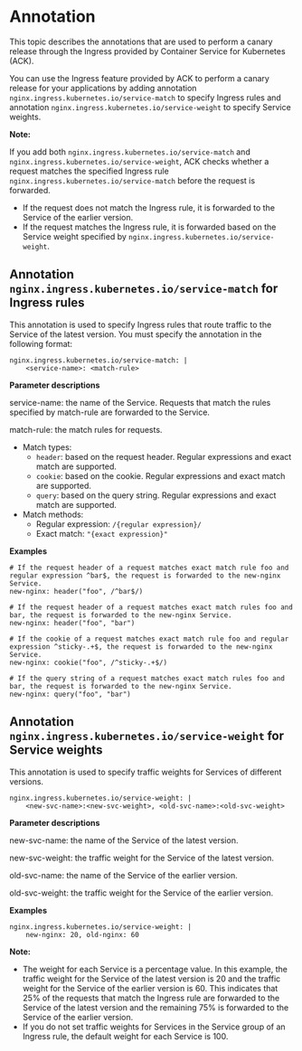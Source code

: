 # Annotation

This topic describes the annotations that are used to perform a canary release through the Ingress provided by Container Service for Kubernetes \(ACK\).

You can use the Ingress feature provided by ACK to perform a canary release for your applications by adding annotation `nginx.ingress.kubernetes.io/service-match` to specify Ingress rules and annotation `nginx.ingress.kubernetes.io/service-weight` to specify Service weights.

**Note:**

If you add both `nginx.ingress.kubernetes.io/service-match` and `nginx.ingress.kubernetes.io/service-weight`, ACK checks whether a request matches the specified Ingress rule `nginx.ingress.kubernetes.io/service-match` before the request is forwarded.

-   If the request does not match the Ingress rule, it is forwarded to the Service of the earlier version.
-   If the request matches the Ingress rule, it is forwarded based on the Service weight specified by `nginx.ingress.kubernetes.io/service-weight`.

## Annotation `nginx.ingress.kubernetes.io/service-match` for Ingress rules

This annotation is used to specify Ingress rules that route traffic to the Service of the latest version. You must specify the annotation in the following format:

```
nginx.ingress.kubernetes.io/service-match: | 
    <service-name>: <match-rule>
```

**Parameter descriptions**

service-name: the name of the Service. Requests that match the rules specified by match-rule are forwarded to the Service.

match-rule: the match rules for requests.

-   Match types:
    -   `header`: based on the request header. Regular expressions and exact match are supported.
    -   `cookie`: based on the cookie. Regular expressions and exact match are supported.
    -   `query`: based on the query string. Regular expressions and exact match are supported.
-   Match methods:
    -   Regular expression: `/{regular expression}/`
    -   Exact match: `"{exact expression}"`

**Examples**

```
# If the request header of a request matches exact match rule foo and regular expression ^bar$, the request is forwarded to the new-nginx Service.
new-nginx: header("foo", /^bar$/)

# If the request header of a request matches exact match rules foo and bar, the request is forwarded to the new-nginx Service.
new-nginx: header("foo", "bar")

# If the cookie of a request matches exact match rule foo and regular expression ^sticky-.+$, the request is forwarded to the new-nginx Service.
new-nginx: cookie("foo", /^sticky-.+$/)

# If the query string of a request matches exact match rules foo and bar, the request is forwarded to the new-nginx Service.
new-nginx: query("foo", "bar")
```

## Annotation `nginx.ingress.kubernetes.io/service-weight` for Service weights

This annotation is used to specify traffic weights for Services of different versions.

```
nginx.ingress.kubernetes.io/service-weight: | 
    <new-svc-name>:<new-svc-weight>, <old-svc-name>:<old-svc-weight>
```

**Parameter descriptions**

new-svc-name: the name of the Service of the latest version.

new-svc-weight: the traffic weight for the Service of the latest version.

old-svc-name: the name of the Service of the earlier version.

old-svc-weight: the traffic weight for the Service of the earlier version.

**Examples**

```
nginx.ingress.kubernetes.io/service-weight: | 
    new-nginx: 20, old-nginx: 60
```

**Note:**

-   The weight for each Service is a percentage value. In this example, the traffic weight for the Service of the latest version is 20 and the traffic weight for the Service of the earlier version is 60. This indicates that 25% of the requests that match the Ingress rule are forwarded to the Service of the latest version and the remaining 75% is forwarded to the Service of the earlier version.
-   If you do not set traffic weights for Services in the Service group of an Ingress rule, the default weight for each Service is 100.

